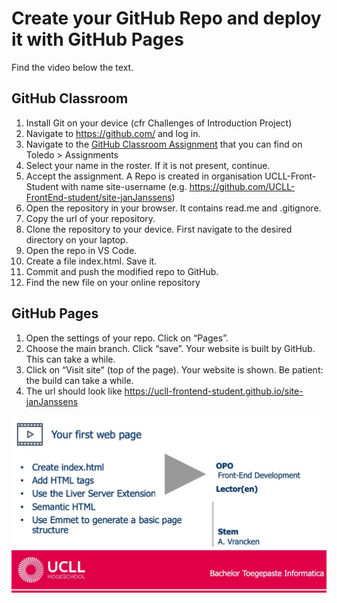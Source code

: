 # Create your GitHub Repo and deploy it with GitHub Pages
Find the video below the text.
## GitHub Classroom
1. Install Git on your device (cfr Challenges of Introduction Project)
1. Navigate to https://github.com/ and log in.
1. Navigate to the [GitHub Classroom Assignment](https://classroom.github.com/a/FlkNDRlK) that you can find on Toledo > Assignments
1. Select your name in the roster. If it is not present, continue.
1. Accept the assignment. A Repo is created in organisation UCLL-Front-Student with name site-username (e.g. https://github.com/UCLL-FrontEnd-student/site-janJanssens)
1. Open the repository in your browser. It contains  read.me and .gitignore.
1. Copy the url of your repository.
1. Clone the repository to your device. First navigate to the desired directory on your laptop.
1. Open the repo in VS Code.
1. Create a file index.html. Save it.
1. Commit and push the modified repo to GitHub.
1. Find the new file on your online repository

## GitHub Pages
1. Open the settings of your repo. Click on “Pages”.
1. Choose the main branch. Click “save”. Your website is built by GitHub. This can take a while. 
1. Click on “Visit site” (top of the page). Your website is shown. Be patient: the build can take a while.
1. The url should look like https://ucll-frontend-student.github.io/site-janJanssens

[![Watch the video](img/your-first-webpage.jpg)](https://kuleuven.mediaspace.kaltura.com/media/FE+-+Publish+With+GitHub+Pages/1_wq9m4gh3)